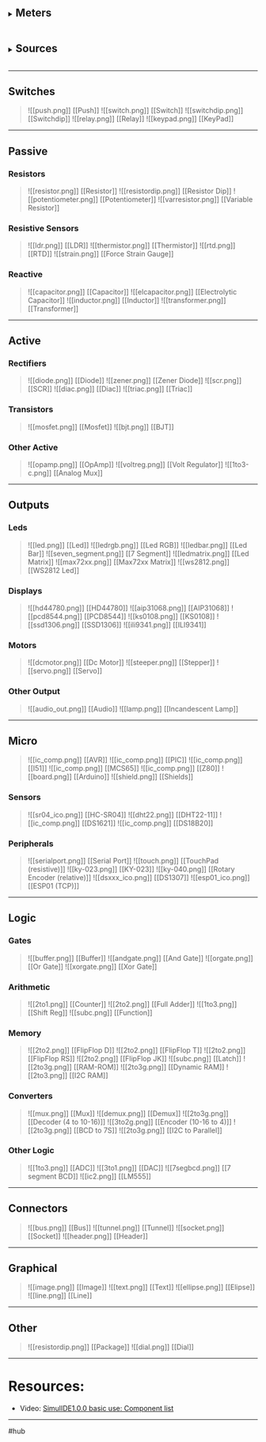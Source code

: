 <details>
<summary><h2 style="display:inline-block"> Meters </h2></summary><p>
 ![[probe.png]] Probe <br>
<details><summary>pro</summary><p>
Logic and voltage probe.
Hover or connect to Wires or Pins to get voltage.

**As logic probe:**
- Orange = High State.
- Blue = Low State

---

## Properties:
Property: (default value)

- **Show Voltage:** (yes)
   Show voltage value in circuit.
<br>
- **Threshold:** (2.5 V)
   Digital threshold to determine High/Low states.
</p></details>
> ![[voltmeter.png]] [[Voltmeter]] <br>
> ![[ampmeter.png]] [[Ampmeter]] <br>
> ![[freqmeter.png]] [[Freqmeter]] <br>
> ![[oscope.png]] [[Oscilloscope]] <br>
> ![[lanalizer.png]] [[Logic Analyzer]] <br>
</p></details>

<details>
<summary><h2 style="display:inline-block"> Sources </h2></summary>
> ![[fixedvolt.png]] [[Fixed Volt]]<br>
> ![[clock.png]] [[Clock]]<br>
> ![[wavegen.png]] [[Wave Gen]]<br>
> ![[voltsource.png]] [[Voltage Source]]<br>
> ![[cursource.png]] [[Current Source]]<br>
> ![[battery.png]] [[Battery]]<br>
> ![[rail.png]] [[Rail]]<br>
> ![[ground.png]] [[Ground]]<br>
</details>

---
## Switches
> ![[push.png]] [[Push]]
> ![[switch.png]] [[Switch]]
> ![[switchdip.png]] [[Switchdip]]
> ![[relay.png]] [[Relay]]
> ![[keypad.png]] [[KeyPad]]
---
## Passive
   ### Resistors
   > ![[resistor.png]] [[Resistor]]
   > ![[resistordip.png]] [[Resistor Dip]]
   > ![[potentiometer.png]] [[Potentiometer]]
   > ![[varresistor.png]] [[Variable Resistor]]
   ### Resistive Sensors
   > ![[ldr.png]] [[LDR]]
   > ![[thermistor.png]] [[Thermistor]]
   > ![[rtd.png]] [[RTD]]
   > ![[strain.png]] [[Force Strain Gauge]]
   ### Reactive
   > ![[capacitor.png]] [[Capacitor]]
   > ![[elcapacitor.png]] [[Electrolytic Capacitor]]
   > ![[inductor.png]] [[Inductor]]
   > ![[transformer.png]] [[Transformer]]
---
## Active
   ### Rectifiers
   > ![[diode.png]] [[Diode]]
   > ![[zener.png]] [[Zener Diode]]
   > ![[scr.png]] [[SCR]]
   > ![[diac.png]] [[Diac]]
   > ![[triac.png]] [[Triac]]
   ### Transistors
   > ![[mosfet.png]] [[Mosfet]]
   > ![[bjt.png]] [[BJT]]
   ### Other Active
   > ![[opamp.png]] [[OpAmp]]
   > ![[voltreg.png]] [[Volt Regulator]]
   > ![[1to3-c.png]] [[Analog Mux]]
---
## Outputs
   ### Leds
   > ![[led.png]] [[Led]]
   > ![[ledrgb.png]] [[Led RGB]]
   > ![[ledbar.png]] [[Led Bar]]
   > ![[seven_segment.png]] [[7 Segment]]
   > ![[ledmatrix.png]] [[Led Matrix]]
   > ![[max72xx.png]] [[Max72xx Matrix]]
   > ![[ws2812.png]] [[WS2812 Led]]
   ### Displays
   > ![[hd44780.png]] [[HD44780]]
   > ![[aip31068.png]] [[AIP31068]]
   > ![[pcd8544.png]] [[PCD8544]]
   > ![[ks0108.png]] [[KS0108]]
   > ![[ssd1306.png]] [[SSD1306]]
   > ![[ili9341.png]] [[ILI9341]]
   ### Motors
   > ![[dcmotor.png]] [[Dc Motor]]
   > ![[steeper.png]] [[Stepper]]
   > ![[servo.png]] [[Servo]]
   ### Other Output
   > ![[audio_out.png]] [[Audio]]
   > ![[lamp.png]] [[Incandescent Lamp]]
---
## Micro
   > ![[ic_comp.png]] [[AVR]]
   > ![[ic_comp.png]] [[PIC]]
   > ![[ic_comp.png]] [[I51]]
   > ![[ic_comp.png]] [[MCS65]]
   > ![[ic_comp.png]] [[Z80]]
   > ![[board.png]] [[Arduino]]
   > ![[shield.png]] [[Shields]]
   ### Sensors
   > ![[sr04_ico.png]] [[HC-SR04]]
   > ![[dht22.png]] [[DHT22-11]]
   > ![[ic_comp.png]] [[DS1621]]
   > ![[ic_comp.png]] [[DS18B20]]
   ### Peripherals
   > ![[serialport.png]] [[Serial Port]]
   > ![[touch.png]] [[TouchPad (resistive)]]
   > ![[ky-023.png]] [[KY-023]]
   > ![[ky-040.png]] [[Rotary Encoder (relative)]]
   > ![[dsxxx_ico.png]] [[DS1307]]
   > ![[esp01_ico.png]] [[ESP01 (TCP)]]
---
## Logic
### Gates
> ![[buffer.png]] [[Buffer]]
> ![[andgate.png]] [[And Gate]]
> ![[orgate.png]] [[Or Gate]]
> ![[xorgate.png]] [[Xor Gate]]
### Arithmetic
> ![[2to1.png]] [[Counter]]
> ![[2to2.png]] [[Full Adder]]
> ![[1to3.png]] [[Shift Reg]]
> ![[subc.png]] [[Function]]
### Memory
> ![[2to2.png]] [[FlipFlop D]]
> ![[2to2.png]] [[FlipFlop T]]
> ![[2to2.png]] [[FlipFlop RS]]
> ![[2to2.png]] [[FlipFlop JK]]
> ![[subc.png]] [[Latch]]
> ![[2to3g.png]] [[RAM-ROM]]
> ![[2to3g.png]] [[Dynamic RAM]]
> ![[2to3.png]] [[I2C RAM]]
### Converters
> ![[mux.png]] [[Mux]]
> ![[demux.png]] [[Demux]]
> ![[2to3g.png]] [[Decoder (4 to 10-16)]]
> ![[3to2g.png]] [[Encoder (10-16 to 4)]]
> ![[2to3g.png]] [[BCD to 7S]]
> ![[2to3g.png]] [[I2C to Parallel]]
### Other Logic
> ![[1to3.png]] [[ADC]]
> ![[3to1.png]] [[DAC]]
> ![[7segbcd.png]] [[7 segment BCD]]
> ![[ic2.png]] [[LM555]]
---
## Connectors
> ![[bus.png]] [[Bus]]
> ![[tunnel.png]] [[Tunnel]]
> ![[socket.png]] [[Socket]]
> ![[header.png]] [[Header]]
---
## Graphical
> ![[image.png]] [[Image]]
> ![[text.png]] [[Text]]
> ![[ellipse.png]] [[Elipse]]
> ![[line.png]] [[Line]]
---
## Other
> ![[resistordip.png]] [[Package]]
> ![[dial.png]] [[Dial]]

---

# Resources:

- Video: [SimulIDE1.0.0 basic use: Component list](https://www.youtube.com/watch?v=E9PQUgfZEjU)

---

#hub